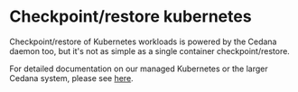 # Checkpoint/restore kubernetes

Checkpoint/restore of Kubernetes workloads is powered by the Cedana daemon too, but it's not as simple as a single container checkpoint/restore.

For detailed documentation on our managed Kubernetes or the larger Cedana system, please see [here](https://docs.cedana.ai).
